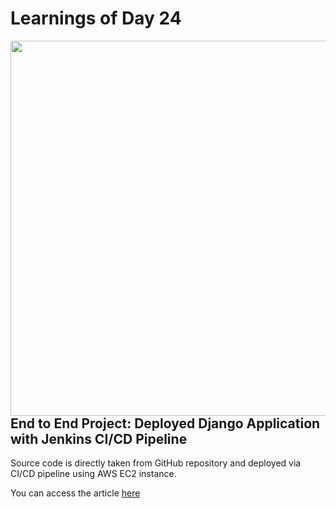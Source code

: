 # Learnings of Day 24


<img width=600 src="https://cdn.hashnode.com/res/hashnode/image/upload/v1675800504257/41a585b7-cac6-4b14-a98e-f639a69fcfbe.png?w=1600&h=840&fit=crop&crop=entropy&auto=compress,format&format=webp" align=left >

<br><br><br><br><br><br><br><br><br><br><br><br><br><br><br><br>



## End to End Project: Deployed Django Application with Jenkins CI/CD Pipeline
Source code is directly taken from GitHub repository and deployed via CI/CD pipeline using AWS EC2 instance. 

You can access the article <a href="https://syaamex.hashnode.dev/devops-project-jenkins-cicd" > here </a>


























